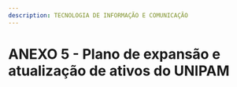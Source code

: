 ```yaml
---
description: TECNOLOGIA DE INFORMAÇÃO E COMUNICAÇÃO
---
```


# ANEXO 5 - Plano de expansão e atualização de ativos do UNIPAM


